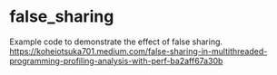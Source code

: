 # false_sharing
Example code to demonstrate the effect of false sharing.
https://koheiotsuka701.medium.com/false-sharing-in-multithreaded-programming-profiling-analysis-with-perf-ba2aff67a30b

